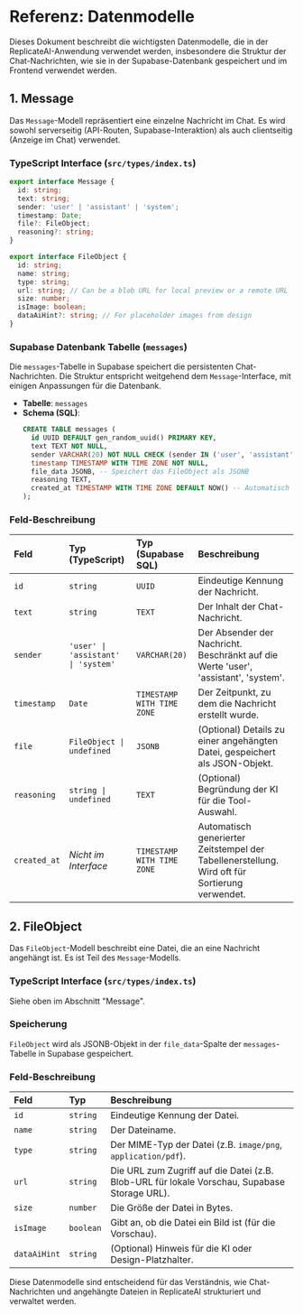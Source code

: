 # Referenz: Datenmodelle

Dieses Dokument beschreibt die wichtigsten Datenmodelle, die in der ReplicateAI-Anwendung verwendet werden, insbesondere die Struktur der Chat-Nachrichten, wie sie in der Supabase-Datenbank gespeichert und im Frontend verwendet werden.

## 1. Message

Das `Message`-Modell repräsentiert eine einzelne Nachricht im Chat. Es wird sowohl serverseitig (API-Routen, Supabase-Interaktion) als auch clientseitig (Anzeige im Chat) verwendet.

### TypeScript Interface (`src/types/index.ts`)

```typescript
export interface Message {
  id: string;
  text: string;
  sender: 'user' | 'assistant' | 'system';
  timestamp: Date;
  file?: FileObject;
  reasoning?: string;
}

export interface FileObject {
  id: string;
  name: string;
  type: string;
  url: string; // Can be a blob URL for local preview or a remote URL
  size: number;
  isImage: boolean;
  dataAiHint?: string; // For placeholder images from design
}
```

### Supabase Datenbank Tabelle (`messages`)

Die `messages`-Tabelle in Supabase speichert die persistenten Chat-Nachrichten. Die Struktur entspricht weitgehend dem `Message`-Interface, mit einigen Anpassungen für die Datenbank.

*   **Tabelle**: `messages`
*   **Schema (SQL)**:
    ```sql
    CREATE TABLE messages (
      id UUID DEFAULT gen_random_uuid() PRIMARY KEY,
      text TEXT NOT NULL,
      sender VARCHAR(20) NOT NULL CHECK (sender IN ('user', 'assistant', 'system')),
      timestamp TIMESTAMP WITH TIME ZONE NOT NULL,
      file_data JSONB, -- Speichert das FileObject als JSONB
      reasoning TEXT,
      created_at TIMESTAMP WITH TIME ZONE DEFAULT NOW() -- Automatisch generierter Zeitstempel
    );
    ```

### Feld-Beschreibung

| Feld          | Typ (TypeScript)             | Typ (Supabase SQL)        | Beschreibung                                                                 |
| :------------ | :--------------------------- | :------------------------ | :--------------------------------------------------------------------------- |
| `id`          | `string`                     | `UUID`                    | Eindeutige Kennung der Nachricht.                                            |
| `text`        | `string`                     | `TEXT`                    | Der Inhalt der Chat-Nachricht.                                               |
| `sender`      | `'user' \| 'assistant' \| 'system'` | `VARCHAR(20)`             | Der Absender der Nachricht. Beschränkt auf die Werte 'user', 'assistant', 'system'. |
| `timestamp`   | `Date`                       | `TIMESTAMP WITH TIME ZONE` | Der Zeitpunkt, zu dem die Nachricht erstellt wurde.                          |
| `file`        | `FileObject \| undefined`    | `JSONB`                   | (Optional) Details zu einer angehängten Datei, gespeichert als JSON-Objekt.  |
| `reasoning`   | `string \| undefined`        | `TEXT`                    | (Optional) Begründung der KI für die Tool-Auswahl.                           |
| `created_at`  | *Nicht im Interface*         | `TIMESTAMP WITH TIME ZONE` | Automatisch generierter Zeitstempel der Tabellenerstellung. Wird oft für Sortierung verwendet. |

## 2. FileObject

Das `FileObject`-Modell beschreibt eine Datei, die an eine Nachricht angehängt ist. Es ist Teil des `Message`-Modells.

### TypeScript Interface (`src/types/index.ts`)

Siehe oben im Abschnitt "Message".

### Speicherung

`FileObject` wird als JSONB-Objekt in der `file_data`-Spalte der `messages`-Tabelle in Supabase gespeichert.

### Feld-Beschreibung

| Feld        | Typ       | Beschreibung                                                                 |
| :---------- | :-------- | :--------------------------------------------------------------------------- |
| `id`        | `string`  | Eindeutige Kennung der Datei.                                                |
| `name`      | `string`  | Der Dateiname.                                                               |
| `type`      | `string`  | Der MIME-Typ der Datei (z.B. `image/png`, `application/pdf`).                |
| `url`       | `string`  | Die URL zum Zugriff auf die Datei (z.B. Blob-URL für lokale Vorschau, Supabase Storage URL). |
| `size`      | `number`  | Die Größe der Datei in Bytes.                                                |
| `isImage`   | `boolean` | Gibt an, ob die Datei ein Bild ist (für die Vorschau).                       |
| `dataAiHint`| `string`  | (Optional) Hinweis für die KI oder Design-Platzhalter.                       |

Diese Datenmodelle sind entscheidend für das Verständnis, wie Chat-Nachrichten und angehängte Dateien in ReplicateAI strukturiert und verwaltet werden.